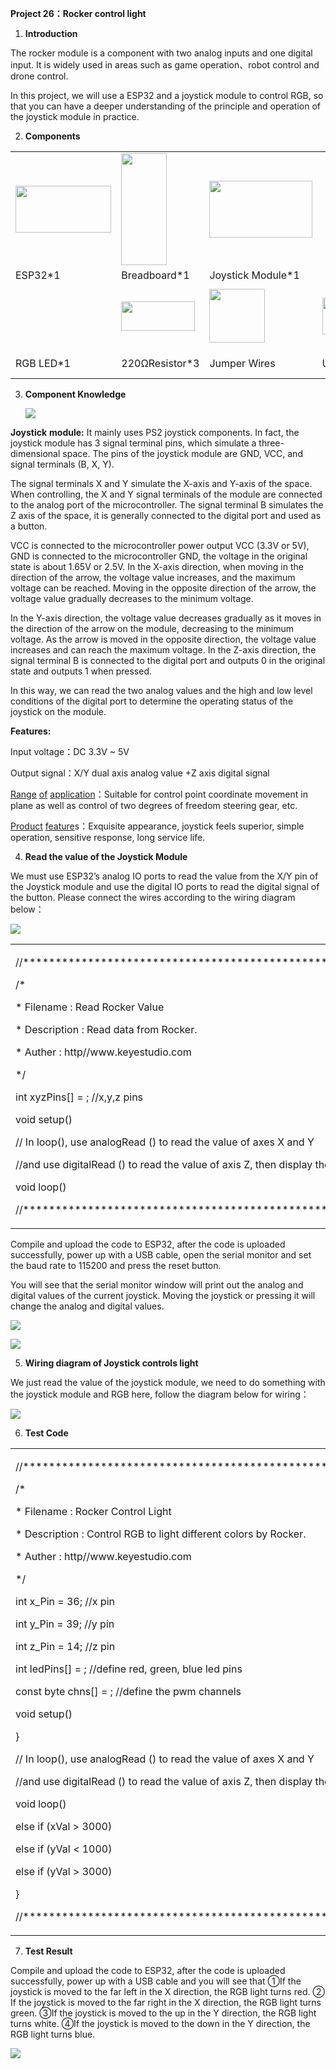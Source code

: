 **Project 26：Rocker control light**

1.  **Introduction**

The rocker module is a component with two analog inputs and one digital
input. It is widely used in areas such as game operation、robot control
and drone control.

In this project, we will use a ESP32 and a joystick module to control
RGB, so that you can have a deeper understanding of the principle and
operation of the joystick module in practice. 

2.  **Components**

<table>
<tbody>
<tr class="odd">
<td><img src="https://raw.githubusercontent.com/keyestudio/KS5011-KS5011F-Keyestudio-ESP32-Learning-Kit-Complete-Edition-Arduino/master/media/56053f7126905c6def63919c661d5c0a.jpeg" style="width:1.59722in;height:0.77986in" /></td>
<td><img src="https://raw.githubusercontent.com/keyestudio/KS5011-KS5011F-Keyestudio-ESP32-Learning-Kit-Complete-Edition-Arduino/master/media/e380dd26e4825be9a768973802a55fe6.png" style="width:0.75972in;height:1.8625in" /></td>
<td><img src="https://raw.githubusercontent.com/keyestudio/KS5011-KS5011F-Keyestudio-ESP32-Learning-Kit-Complete-Edition-Arduino/master/media/d087b123748cbfb8ed9f517150db71c5.png" style="width:1.71042in;height:0.95139in" /></td>
<td></td>
<td></td>
</tr>
<tr class="even">
<td>ESP32*1</td>
<td>Breadboard*1</td>
<td>Joystick Module*1</td>
<td></td>
<td></td>
</tr>
<tr class="odd">
<td><img src="https://raw.githubusercontent.com/keyestudio/KS5011-KS5011F-Keyestudio-ESP32-Learning-Kit-Complete-Edition-Arduino/master/media/af749ecbde89c728a8c63e6527781cac.png" style="width:0.16806in;height:0.93194in" /></td>
<td><img src="https://raw.githubusercontent.com/keyestudio/KS5011-KS5011F-Keyestudio-ESP32-Learning-Kit-Complete-Edition-Arduino/master/media/098a2730d0b0a2a4b2079e0fc87fd38b.png" style="width:1.22639in;height:0.49236in" /></td>
<td><img src="https://raw.githubusercontent.com/keyestudio/KS5011-KS5011F-Keyestudio-ESP32-Learning-Kit-Complete-Edition-Arduino/master/media/c801a7baee258ff7f5f28ac6e9a7097b.png" style="width:0.92778in;height:0.89167in" /></td>
<td><img src="https://raw.githubusercontent.com/keyestudio/KS5011-KS5011F-Keyestudio-ESP32-Learning-Kit-Complete-Edition-Arduino/master/media/7dcbd02995be3c142b2f97df7f7c03ce.png" style="width:1.14167in;height:0.61111in" /></td>
<td><img src="https://raw.githubusercontent.com/keyestudio/KS5011-KS5011F-Keyestudio-ESP32-Learning-Kit-Complete-Edition-Arduino/master/media/f1aed48e2c02214415853ad2358f3744.png" style="width:1.21875in;height:1.02986in" /></td>
</tr>
<tr class="even">
<td>RGB LED*1</td>
<td>220ΩResistor*3</td>
<td>Jumper Wires</td>
<td>USB Cable*1</td>
<td>M-F Dupont Wires</td>
</tr>
</tbody>
</table>

3.  **Component Knowledge**
    
    ![](/media/d087b123748cbfb8ed9f517150db71c5.png)

**Joystick** **module:** It mainly uses PS2 joystick components. In
fact, the joystick module has 3 signal terminal pins, which simulate a
three-dimensional space. The pins of the joystick module are GND, VCC,
and signal terminals (B, X, Y).

The signal terminals X and Y simulate the X-axis and Y-axis of the
space. When controlling, the X and Y signal terminals of the module are
connected to the analog port of the microcontroller. The signal terminal
B simulates the Z axis of the space, it is generally connected to the
digital port and used as a button.

VCC is connected to the microcontroller power output VCC (3.3V or 5V),
GND is connected to the microcontroller GND, the voltage in the original
state is about 1.65V or 2.5V. In the X-axis direction, when moving in
the direction of the arrow, the voltage value increases, and the maximum
voltage can be reached. Moving in the opposite direction of the arrow,
the voltage value gradually decreases to the minimum voltage.

In the Y-axis direction, the voltage value decreases gradually as it
moves in the direction of the arrow on the module, decreasing to the
minimum voltage. As the arrow is moved in the opposite direction, the
voltage value increases and can reach the maximum voltage. In the Z-axis
direction, the signal terminal B is connected to the digital port and
outputs 0 in the original state and outputs 1 when pressed.

In this way, we can read the two analog values and the high and low
level conditions of the digital port to determine the operating status
of the joystick on the module.

**Features:**

Input voltage：DC 3.3V \~ 5V

Output signal：X/Y dual axis analog value +Z axis digital signal

[Range](javascript:;) [of](javascript:;) [application](javascript:;)：Suitable
for control point coordinate movement in plane as well as control of two
degrees of freedom steering gear, etc.  

[Product](javascript:;) [feature](javascript:;)s：Exquisite appearance,
joystick feels superior, simple operation, sensitive response, long
service life.

4.  **Read the value of the Joystick Module**

We must use ESP32’s analog IO ports to read the value from the X/Y pin
of the Joystick module and use the digital IO ports to read the digital
signal of the button. Please connect the wires according to the wiring
diagram below：

![](/media/b611755eacc4c603e6c0555aced929cb.png)

<table>
<tbody>
<tr class="odd">
<td><p>//*******************************************************************</p>
<p>/*</p>
<p>* Filename : Read Rocker Value</p>
<p>* Description : Read data from Rocker.</p>
<p>* Auther : http//www.keyestudio.com</p>
<p>*/</p>
<p>int xyzPins[] = ; //x,y,z pins</p>
<p>void setup() </p>
<p>// In loop(), use analogRead () to read the value of axes X and Y</p>
<p>//and use digitalRead () to read the value of axis Z, then display them.</p>
<p>void loop() </p>
<p>//*******************************************************************</p></td>
</tr>
</tbody>
</table>

Compile and upload the code to ESP32, after the code is uploaded
successfully, power up with a USB cable, open the serial monitor and set
the baud rate to 115200 and press the reset button.

You will see that the serial monitor window will print out the analog
and digital values of the current joystick. Moving the joystick or
pressing it will change the analog and digital values.

![](/media/06a9de681779df5cfc7e6bc24a928a3a.jpeg)

![](/media/d5feb7bddc603e96924276d47280dd94.png)

5.  **Wiring diagram of Joystick controls light**

We just read the value of the joystick module, we need to do something
with the joystick module and RGB here, follow the diagram below for
wiring：

![](/media/4ec49b488fedf216d03e49f83bc8443a.png)

6.  **Test Code**

<table>
<tbody>
<tr class="odd">
<td><p>//*******************************************************************</p>
<p>/*</p>
<p>* Filename : Rocker Control Light</p>
<p>* Description : Control RGB to light different colors by Rocker.</p>
<p>* Auther : http//www.keyestudio.com</p>
<p>*/</p>
<p>int x_Pin = 36; //x pin</p>
<p>int y_Pin = 39; //y pin</p>
<p>int z_Pin = 14; //z pin</p>
<p>int ledPins[] = ; //define red, green, blue led pins</p>
<p>const byte chns[] = ; //define the pwm channels</p>
<p>void setup() </p>
<p>}</p>
<p>// In loop(), use analogRead () to read the value of axes X and Y</p>
<p>//and use digitalRead () to read the value of axis Z, then display them.</p>
<p>void loop() </p>
<p>else if (xVal &gt; 3000)</p>
<p>else if (yVal &lt; 1000)</p>
<p>else if (yVal &gt; 3000)</p>
<p>}</p>
<p>//*******************************************************************</p></td>
</tr>
</tbody>
</table>

7.  **Test Result**

Compile and upload the code to ESP32, after the code is uploaded
successfully, power up with a USB cable and you will see that ①If the
joystick is moved to the far left in the X direction, the RGB light
turns red. ② If the joystick is moved to the far right in the X
direction, the RGB light turns green. ③If the joystick is moved to the
up in the Y direction, the RGB light turns white. ④If the joystick is
moved to the down in the Y direction, the RGB light turns blue.

![](/media/9c2d0d8777200827b16c49b752d45c4c.jpeg)
